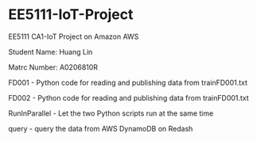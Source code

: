 # EE5111-IoT-Project
EE5111 CA1-IoT Project on Amazon AWS 

Student Name: Huang Lin

Matrc Number: A0206810R

FD001 - Python code for reading and publishing data from trainFD001.txt

FD002 - Python code for reading and publishing data from trainFD001.txt

RunInParallel - Let the two Python scripts run at the same time

query - query the data from AWS DynamoDB on Redash
